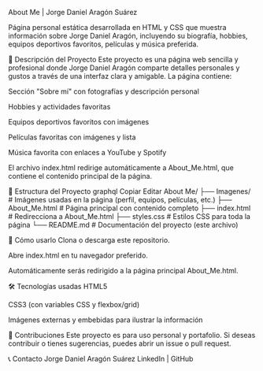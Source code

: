 About Me | Jorge Daniel Aragón Suárez

Página personal estática desarrollada en HTML y CSS que muestra información sobre Jorge Daniel Aragón, incluyendo su biografía, hobbies, equipos deportivos favoritos, películas y música preferida.

📄 Descripción del Proyecto
Este proyecto es una página web sencilla y profesional donde Jorge Daniel Aragón comparte detalles personales y gustos a través de una interfaz clara y amigable. La página contiene:

Sección "Sobre mí" con fotografías y descripción personal

Hobbies y actividades favoritas

Equipos deportivos favoritos con imágenes

Películas favoritas con imágenes y lista

Música favorita con enlaces a YouTube y Spotify

El archivo index.html redirige automáticamente a About_Me.html, que contiene el contenido principal de la página.


📁 Estructura del Proyecto
graphql
Copiar
Editar
About Me/
├── Imagenes/             # Imágenes usadas en la página (perfil, equipos, películas, etc.)
├── About_Me.html         # Página principal con contenido completo
├── index.html            # Redirecciona a About_Me.html
├── styles.css            # Estilos CSS para toda la página
└── README.md             # Documentación del proyecto (este archivo)

🚀 Cómo usarlo
Clona o descarga este repositorio.

Abre index.html en tu navegador preferido.

Automáticamente serás redirigido a la página principal About_Me.html.

🛠 Tecnologías usadas
HTML5

CSS3 (con variables CSS y flexbox/grid)

Imágenes externas y embebidas para ilustrar la información

🤝 Contribuciones
Este proyecto es para uso personal y portafolio. Si deseas contribuir o tienes sugerencias, puedes abrir un issue o pull request.

📞 Contacto
Jorge Daniel Aragón Suárez
LinkedIn | GitHub
